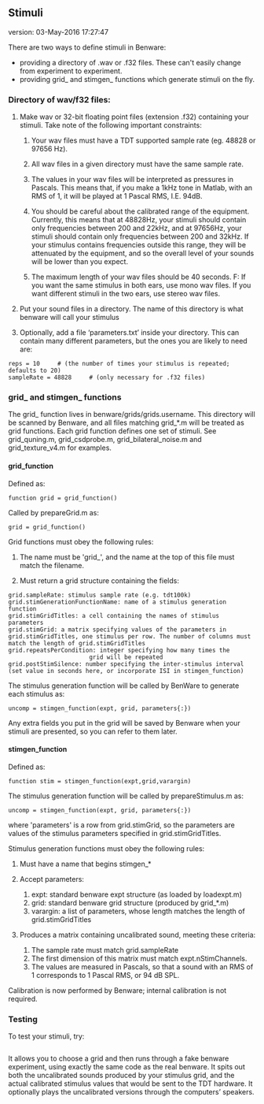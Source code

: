 ## Stimuli
version: 03-May-2016 17:27:47

There are two ways to define stimuli in Benware:

* providing a directory of .wav or .f32 files. These can't easily change from experiment to experiment.
* providing grid_ and stimgen_ functions which generate stimuli on the fly.


### Directory of wav/f32 files:

1. Make wav or 32-bit floating point files (extension .f32) containing your
stimuli. Take note of the following important constraints:

    1. Your wav files must have a TDT supported sample rate (eg. 48828 or 97656
    Hz).

    2. All wav files in a given directory must have the same sample rate.

    3. The values in your wav files will be interpreted as pressures in Pascals.
    This means that, if you make a 1kHz tone in Matlab, with an RMS of 1, it will
    be played at 1 Pascal RMS, I.E. 94dB.

    4. You should be careful about the calibrated range of the equipment.
    Currently, this means that at 48828Hz, your stimuli should contain only
    frequencies between 200 and 22kHz, and at 97656Hz, your stimuli should contain
    only frequencies between 200 and 32kHz. If your stimulus contains frequencies
    outside this range, they will be attenuated by the equipment, and so the
    overall level of your sounds will be lower than you expect.

    5. The maximum length of your wav files should be 40 seconds.  F: If
    you want the same stimulus in both ears, use mono wav files. If you want
    different stimuli in the two ears, use stereo wav files.

2. Put your sound files in a directory. The name of this directory is what
benware will call your stimulus

3. Optionally, add a file ‘parameters.txt’ inside your directory. This can
contain many different parameters, but the ones you are likely to need are:
```
reps = 10     # (the number of times your stimulus is repeated; defaults to 20)
sampleRate = 48828     # (only necessary for .f32 files)
```

### grid_ and stimgen_ functions

The grid_ function lives in benware/grids/grids.username. This directory will
be scanned by Benware, and all files matching grid_*.m will be treated as
grid functions. Each grid function defines one set of stimuli. See grid_quning.m,
grid_csdprobe.m, grid_bilateral_noise.m and grid_texture_v4.m for examples.

#### grid_function

Defined as:
```
function grid = grid_function()
```

Called by prepareGrid.m as:
```
grid = grid_function()
```

Grid functions must obey the following rules:

1. The name must be 'grid_', and the name at the top of this file must
     match the filename.
     
2. Must return a grid structure containing the fields:
```
grid.sampleRate: stimulus sample rate (e.g. tdt100k)
grid.stimGenerationFunctionName: name of a stimulus generation function
grid.stimGridTitles: a cell containing the names of stimulus parameters
grid.stimGrid: a matrix specifying values of the parameters in
grid.stimGridTitles, one stimulus per row. The number of columns must 
match the length of grid.stimGridTitles
grid.repeatsPerCondition: integer specifying how many times the 
                       grid will be repeated
grid.postStimSilence: number specifying the inter-stimulus interval  
(set value in seconds here, or incorporate ISI in stimgen_function) 
```

The stimulus generation function will be called by BenWare to generate
each stimulus as:
```
uncomp = stimgen_function(expt, grid, parameters{:})
```
Any extra fields you put in the grid will be saved by Benware when your
stimuli are presented, so you can refer to them later.

#### stimgen_function

Defined as:
```
function stim = stimgen_function(expt,grid,varargin)
```

The stimulus generation function will be called by prepareStimulus.m as:
```
uncomp = stimgen_function(expt, grid, parameters{:})
```
where 'parameters' is a row from grid.stimGrid, so the parameters are values
of the stimulus parameters specified in grid.stimGridTitles.

Stimulus generation functions must obey the following rules:

1. Must have a name that begins stimgen_*
2. Accept parameters:

    1. expt: standard benware expt structure (as loaded by loadexpt.m)
    2. grid: standard benware grid structure (produced by grid_*.m)
    3. varargin: a list of parameters, whose length matches the length of grid.stimGridTitles

3. Produces a matrix containing uncalibrated sound, meeting these criteria:
     1. The sample rate must match grid.sampleRate
     2. The first dimension of this matrix must match expt.nStimChannels.
     3. The values are measured in Pascals, so that a sound with an RMS of 1
        corresponds to 1 Pascal RMS, or 94 dB SPL.
            
Calibration is now performed by Benware; internal calibration is not required.


### Testing

To test your stimuli, try:
```testgrid.m
```
It allows you to choose a grid and then runs through a fake benware experiment, using exactly the same code as the real benware. It spits out both the uncalibrated sounds produced by your stimulus grid, and the actual calibrated stimulus values that would be sent to the TDT hardware. It optionally plays the uncalibrated versions through the computers’ speakers.
